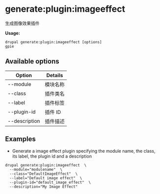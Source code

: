 # generate:plugin:imageeffect
生成图像效果插件

**Usage:**
```
drupal generate:plugin:imageeffect [options]
gpie
```

## Available options
Option | Details
-------|-------------
--module | 模块名称
--class | 插件类名
--label | 插件标签
--plugin-id | 插件 ID
--description | 插件描述

## Examples
* Generate a image effect plugin specifying the module name, the class, its label, the plugin id and a description
```
drupal generate:plugin:imageeffect  \
  --module="modulename"  \
  --class="DefaultImageEffect"  \
  --label="Default image effect"  \
  --plugin-id="default_image_effect"  \
  --description="My Image Effect"
```
